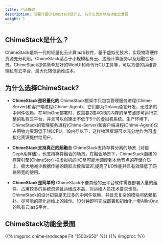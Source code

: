 ```yaml
---
title: 产品概述
description: 简要介绍ChimeStack是什么，有什么优势以及功能全景图
weight: 1
---
```


## ChimeStack是什么？

ChimeStack是新一代的轻量化云计算IaaS软件，基于虚拟化技术，实现物理硬件资源充分利用。ChimeStack适合于小规模私有云、边缘计算服务以及超融合场景。ChimeStack提供简单友好的WebUI和命令行CLI工具等，可以方便的运维管理私有云平台，最大化降低运维成本。 

## 为什么选择ChimeStack?

* **ChimeStack是轻量化的** ChimeStack框架中只包含管理服务进程(Chime-Server)和客户端进程(Chime-Agent)，它们都为Golang语言开发，无过多的中间件依赖。在AllInOne部署时，仅需要2核4GiB的内存的单节点即可运行完整的私有云平台，并且可以创建出不低于5个的虚拟机系统。生产环境下，ChimeStack的管理服务进程(Chime-Server)和客户端进程(Chime-Agent)仅占用物力资源低于1核CPU，1G内存以下，这样物理资源可以充分地作为可虚拟化资源提供给用户。

* **ChimeStack支持真正的超融合** ChimeStack支持存算分离的场景（对接Ceph系存储），也支持存算融合的场景。在融合场景下，ChimeStack自研的存算引擎(ChimeStor) 把虚拟机的I/O尽可能地调度到本地节点的存储介质上，极大地减少数据传输的跳跃次数和延迟,提高了I/O性能并且有效降低了网络带宽的使用。 
  
* **ChimeStack是简单的** ChimeStack不像其他的云平台软件需要部署大量的组件，占用较多的系统资源且运维成本高、对运维人员技术要求也高。ChimeStack的设计初衷是无过多的中间件依赖，并且无复杂的模块间依赖拓扑，尽可能的简化运维上的操作。10分钟即可完成部署和初始化一套AllInOne的私有云IaaS平台。


## ChimeStack功能全景图
{{% imgproc chime-landscape Fit "1500x650" %}}
{{% /imgproc %}}

